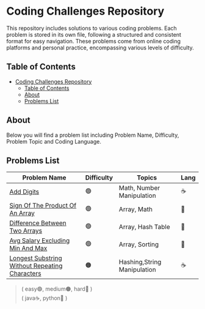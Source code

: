 # Coding Challenges Repository
This repository includes solutions to various coding problems. Each problem is stored in its own file, following a structured and consistent format for easy navigation. These problems come from online coding platforms and personal practice, encompassing various levels of difficulty.

## Table of Contents
- [Coding Challenges Repository](#coding-challenges-repository)
  - [Table of Contents](#table-of-contents)
  - [About](#about)
  - [Problems List](#problems-list)

## About
Below you will find a problem list including Problem Name, Difficulty, Problem Topic and Coding Language.

## Problems List
| Problem Name          | Difficulty | Topics            | Lang |
|-|-|-|-|
| [Add Digits](Add%20Digits) | 🟢 | Math, Number Manipulation | ☕️ |
| [Sign Of The Product Of An Array](Sign%20Of%20The%20Product%20Of%20An%20Array) | 🟢 | Array, Math | 🐍 |
| [Difference Between Two Arrays](Difference%20Between%20Two%20Arrays) | 🟢 | Array, Hash Table | 🐍|
| [Avg Salary Excluding Min And Max](Avg%20Salary%20Excluding%20Min%20And%20Max) | 🟢 | Array, Sorting | 🐍 |
| [Longest Substring Without Repeating Characters](Longest%20Substring%20Without%20Repeating%20Characters) | 🟠 | Hashing,String Manipulation| ☕️ |

>( easy🟢, medium🟠, hard🔴 )  
>( java☕, python🐍 )
